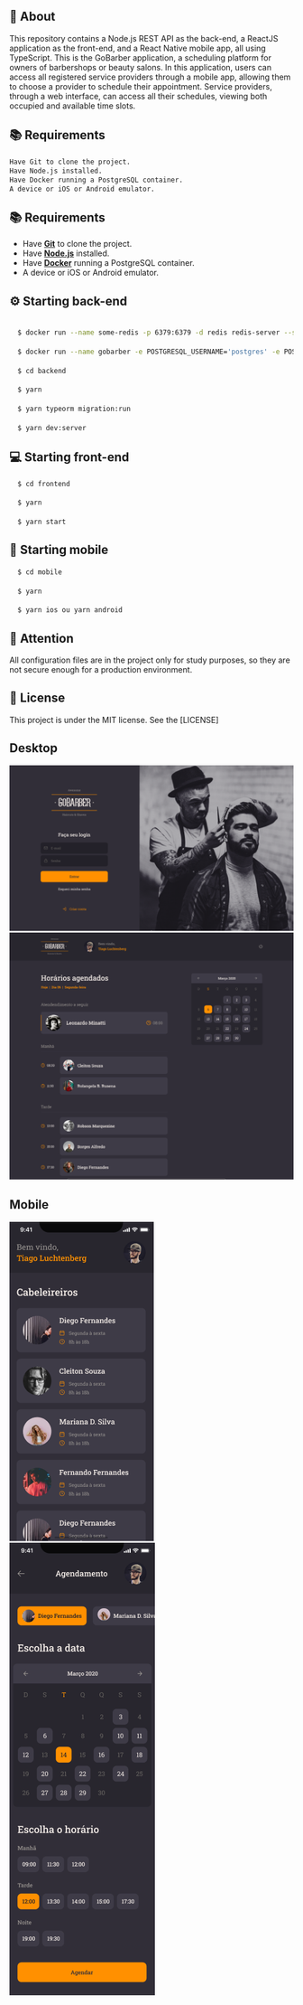 ## :page_with_curl: About

This repository contains a Node.js REST API as the back-end, a ReactJS application as the front-end, and a React Native mobile app, all using TypeScript.
This is the GoBarber application, a scheduling platform for owners of barbershops or beauty salons. In this application, users can access all registered service providers through a mobile app, allowing them to choose a provider to schedule their appointment.
Service providers, through a web interface, can access all their schedules, viewing both occupied and available time slots.

## :books: Requirements

    Have Git to clone the project.
    Have Node.js installed.
    Have Docker running a PostgreSQL container.
    A device or iOS or Android emulator.

## :books: Requirements

- Have [**Git**](https://git-scm.com/) to clone the project.
- Have [**Node.js**](https://nodejs.org/en/) installed.
- Have [**Docker**](https://www.docker.com/) running a PostgreSQL container.
- A device or iOS or Android emulator.

## :gear: Starting back-end

```bash

  $ docker run --name some-redis -p 6379:6379 -d redis redis-server --save 60 1 --loglevel warning

  $ docker run --name gobarber -e POSTGRESQL_USERNAME='postgres' -e POSTGRESQL_PASSWORD='postgres' -e POSTGRESQL_DATABASE=gobarber -p 5432:5432 bitnami/postgresql:latest

  $ cd backend

  $ yarn

  $ yarn typeorm migration:run

  $ yarn dev:server
```

## :computer: Starting front-end

```bash
  $ cd frontend

  $ yarn

  $ yarn start
```

## :iphone: Starting mobile

```bash
  $ cd mobile

  $ yarn

  $ yarn ios ou yarn android
```

## :hammer: Attention
All configuration files are in the project only for study purposes, so they are not secure enough for a production environment.

## :memo: License
This project is under the MIT license. See the [LICENSE]

## Desktop
![Screen_1](https://github.com/fsmaiorano/gobarber/blob/master/github/gobarber-1.png)
![Screen_2](https://github.com/fsmaiorano/gobarber/blob/master/github/gobarber-2.png)

## Mobile
![Screen_3](https://github.com/fsmaiorano/gobarber/blob/master/github/gobarber-3.png)
![Screen_4](https://github.com/fsmaiorano/gobarber/blob/master/github/gobarber-4.png)